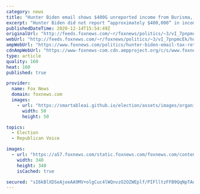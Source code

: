 ```yaml
---
category: news
title: "Hunter Biden email shows $400G unreported income from Burisma, states he needs to 'amend' tax returns"
excerpt: "Hunter Biden did not report “approximately $400,000” in income he collected from his position on the board of Ukrainian natural gas firm Burisma Holdings when he joined in 2014, according to an attorney for his firm who noted that his tax returns needed to be amended, a new email obtained by Fox News"
publishedDateTime: 2020-12-14T15:54:49Z
originalUrl: "http://feeds.foxnews.com/~r/foxnews/politics/~3/vI_7pnpmcEk/hunter-biden-email-tax-returns-unreported-burisma-income"
webUrl: "http://feeds.foxnews.com/~r/foxnews/politics/~3/vI_7pnpmcEk/hunter-biden-email-tax-returns-unreported-burisma-income"
ampWebUrl: "https://www.foxnews.com/politics/hunter-biden-email-tax-returns-unreported-burisma-income.amp"
cdnAmpWebUrl: "https://www-foxnews-com.cdn.ampproject.org/c/s/www.foxnews.com/politics/hunter-biden-email-tax-returns-unreported-burisma-income.amp"
type: article
quality: 160
heat: 160
published: true

provider:
  name: Fox News
  domain: foxnews.com
  images:
    - url: "https://smartableai.github.io/election/assets/images/organizations/foxnews.com-50x50.jpg"
      width: 50
      height: 50

topics:
  - Election
  - Republican Voice

images:
  - url: "https://a57.foxnews.com/static.foxnews.com/foxnews.com/content/uploads/2020/10/340/340/brooke-singman-headshot.jpg?ve=1&tl=1"
    width: 340
    height: 340
    isCached: true

secured: "sI6kBlXDSeAjoeAA9MV+olgCuc4lWQnvzO2OZWEplf/PIFlltzFFB9QqNpTAq2jrJ1HhqJYwMCPhXvqGJ13sBBy+jY0GjvcFPT+1Q4eo1sZIL1JLVs8IjoZ6h3KGxHiOibPIpVJ0aQhfYV9lgpaC9lubIc/2jzV1u+Fk7MfsYgQz+BU8S3dCVewryA0pD+XvKfwNY87JK7OhpiBOQbQn5iW/xhgn1TVDnQrV+zcAgxncAuTEUgkofrwFkcZ2Fuw6TnJKqDO5VFWoozk9cHV019FHs53nbr8ns0kEHUtz6g2Vqh+pivi74YBpejz1ZM3lvY15ccHhvfcxJUWDKkDcPsugF50a7Afmg+9OwV7sb9Q=;36XdttVVRhIjRi5NRJh1Yw=="
---
```


